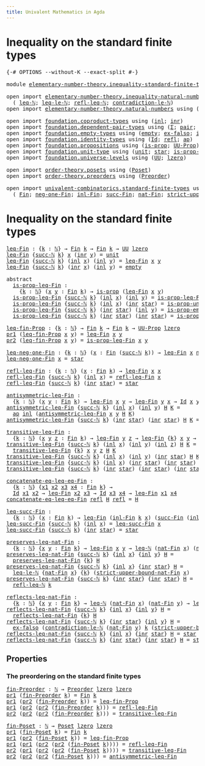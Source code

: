 ```yaml
---
title: Univalent Mathematics in Agda
---
```


# Inequality on the standard finite types

<pre class="Agda"><a id="98" class="Symbol">{-#</a> <a id="102" class="Keyword">OPTIONS</a> <a id="110" class="Pragma">--without-K</a> <a id="122" class="Pragma">--exact-split</a> <a id="136" class="Symbol">#-}</a>

<a id="141" class="Keyword">module</a> <a id="148" href="elementary-number-theory.inequality-standard-finite-types.html" class="Module">elementary-number-theory.inequality-standard-finite-types</a> <a id="206" class="Keyword">where</a>

<a id="213" class="Keyword">open</a> <a id="218" class="Keyword">import</a> <a id="225" href="elementary-number-theory.inequality-natural-numbers.html" class="Module">elementary-number-theory.inequality-natural-numbers</a> <a id="277" class="Keyword">using</a>
  <a id="285" class="Symbol">(</a> <a id="287" href="elementary-number-theory.inequality-natural-numbers.html#1646" class="Function">leq-ℕ</a><a id="292" class="Symbol">;</a> <a id="294" href="elementary-number-theory.inequality-natural-numbers.html#13338" class="Function">leq-le-ℕ</a><a id="302" class="Symbol">;</a> <a id="304" href="elementary-number-theory.inequality-natural-numbers.html#4474" class="Function">refl-leq-ℕ</a><a id="314" class="Symbol">;</a> <a id="316" href="elementary-number-theory.inequality-natural-numbers.html#12451" class="Function">contradiction-le-ℕ</a><a id="334" class="Symbol">)</a>
<a id="336" class="Keyword">open</a> <a id="341" class="Keyword">import</a> <a id="348" href="elementary-number-theory.natural-numbers.html" class="Module">elementary-number-theory.natural-numbers</a> <a id="389" class="Keyword">using</a> <a id="395" class="Symbol">(</a><a id="396" href="elementary-number-theory.natural-numbers.html#1444" class="Datatype">ℕ</a><a id="397" class="Symbol">;</a> <a id="399" href="elementary-number-theory.natural-numbers.html#1465" class="InductiveConstructor">zero-ℕ</a><a id="405" class="Symbol">;</a> <a id="407" href="elementary-number-theory.natural-numbers.html#1478" class="InductiveConstructor">succ-ℕ</a><a id="413" class="Symbol">)</a>

<a id="416" class="Keyword">open</a> <a id="421" class="Keyword">import</a> <a id="428" href="foundation.coproduct-types.html" class="Module">foundation.coproduct-types</a> <a id="455" class="Keyword">using</a> <a id="461" class="Symbol">(</a><a id="462" href="foundation.coproduct-types.html#1239" class="InductiveConstructor">inl</a><a id="465" class="Symbol">;</a> <a id="467" href="foundation.coproduct-types.html#1262" class="InductiveConstructor">inr</a><a id="470" class="Symbol">)</a>
<a id="472" class="Keyword">open</a> <a id="477" class="Keyword">import</a> <a id="484" href="foundation.dependent-pair-types.html" class="Module">foundation.dependent-pair-types</a> <a id="516" class="Keyword">using</a> <a id="522" class="Symbol">(</a><a id="523" href="foundation-core.dependent-pair-types.html#502" class="Record">Σ</a><a id="524" class="Symbol">;</a> <a id="526" href="foundation-core.dependent-pair-types.html#575" class="InductiveConstructor">pair</a><a id="530" class="Symbol">;</a> <a id="532" href="foundation-core.dependent-pair-types.html#592" class="Field">pr1</a><a id="535" class="Symbol">;</a> <a id="537" href="foundation-core.dependent-pair-types.html#604" class="Field">pr2</a><a id="540" class="Symbol">)</a>
<a id="542" class="Keyword">open</a> <a id="547" class="Keyword">import</a> <a id="554" href="foundation.empty-types.html" class="Module">foundation.empty-types</a> <a id="577" class="Keyword">using</a> <a id="583" class="Symbol">(</a><a id="584" href="foundation-core.empty-types.html#1044" class="Datatype">empty</a><a id="589" class="Symbol">;</a> <a id="591" href="foundation-core.empty-types.html#1147" class="Function">ex-falso</a><a id="599" class="Symbol">;</a> <a id="601" href="foundation-core.empty-types.html#2364" class="Function">is-prop-empty</a><a id="614" class="Symbol">)</a>
<a id="616" class="Keyword">open</a> <a id="621" class="Keyword">import</a> <a id="628" href="foundation.identity-types.html" class="Module">foundation.identity-types</a> <a id="654" class="Keyword">using</a> <a id="660" class="Symbol">(</a><a id="661" href="foundation-core.identity-types.html#1754" class="Datatype">Id</a><a id="663" class="Symbol">;</a> <a id="665" href="foundation-core.identity-types.html#1807" class="InductiveConstructor">refl</a><a id="669" class="Symbol">;</a> <a id="671" href="foundation-core.identity-types.html#3990" class="Function">ap</a><a id="673" class="Symbol">)</a>
<a id="675" class="Keyword">open</a> <a id="680" class="Keyword">import</a> <a id="687" href="foundation.propositions.html" class="Module">foundation.propositions</a> <a id="711" class="Keyword">using</a> <a id="717" class="Symbol">(</a><a id="718" href="foundation-core.propositions.html#1296" class="Function">is-prop</a><a id="725" class="Symbol">;</a> <a id="727" href="foundation-core.propositions.html#1380" class="Function">UU-Prop</a><a id="734" class="Symbol">)</a>
<a id="736" class="Keyword">open</a> <a id="741" class="Keyword">import</a> <a id="748" href="foundation.unit-type.html" class="Module">foundation.unit-type</a> <a id="769" class="Keyword">using</a> <a id="775" class="Symbol">(</a><a id="776" href="foundation.unit-type.html#1075" class="Datatype">unit</a><a id="780" class="Symbol">;</a> <a id="782" href="foundation.unit-type.html#1099" class="InductiveConstructor">star</a><a id="786" class="Symbol">;</a> <a id="788" href="foundation.unit-type.html#2889" class="Function">is-prop-unit</a><a id="800" class="Symbol">)</a>
<a id="802" class="Keyword">open</a> <a id="807" class="Keyword">import</a> <a id="814" href="foundation.universe-levels.html" class="Module">foundation.universe-levels</a> <a id="841" class="Keyword">using</a> <a id="847" class="Symbol">(</a><a id="848" href="foundation-core.universe-levels.html#222" class="Primitive">UU</a><a id="850" class="Symbol">;</a> <a id="852" href="Agda.Primitive.html#764" class="Primitive">lzero</a><a id="857" class="Symbol">)</a>

<a id="860" class="Keyword">open</a> <a id="865" class="Keyword">import</a> <a id="872" href="order-theory.posets.html" class="Module">order-theory.posets</a> <a id="892" class="Keyword">using</a> <a id="898" class="Symbol">(</a><a id="899" href="order-theory.posets.html#731" class="Function">Poset</a><a id="904" class="Symbol">)</a>
<a id="906" class="Keyword">open</a> <a id="911" class="Keyword">import</a> <a id="918" href="order-theory.preorders.html" class="Module">order-theory.preorders</a> <a id="941" class="Keyword">using</a> <a id="947" class="Symbol">(</a><a id="948" href="order-theory.preorders.html#531" class="Function">Preorder</a><a id="956" class="Symbol">)</a>

<a id="959" class="Keyword">open</a> <a id="964" class="Keyword">import</a> <a id="971" href="univalent-combinatorics.standard-finite-types.html" class="Module">univalent-combinatorics.standard-finite-types</a> <a id="1017" class="Keyword">using</a>
  <a id="1025" class="Symbol">(</a> <a id="1027" href="univalent-combinatorics.standard-finite-types.html#2149" class="Function">Fin</a><a id="1030" class="Symbol">;</a> <a id="1032" href="univalent-combinatorics.standard-finite-types.html#2413" class="Function">neg-one-Fin</a><a id="1043" class="Symbol">;</a> <a id="1045" href="univalent-combinatorics.standard-finite-types.html#2225" class="Function">inl-Fin</a><a id="1052" class="Symbol">;</a> <a id="1054" href="univalent-combinatorics.standard-finite-types.html#7668" class="Function">succ-Fin</a><a id="1062" class="Symbol">;</a> <a id="1064" href="univalent-combinatorics.standard-finite-types.html#5670" class="Function">nat-Fin</a><a id="1071" class="Symbol">;</a> <a id="1073" href="univalent-combinatorics.standard-finite-types.html#5771" class="Function">strict-upper-bound-nat-Fin</a><a id="1099" class="Symbol">)</a>
</pre>
# Inequality on the standard finite types

<pre class="Agda"><a id="leq-Fin"></a><a id="1157" href="elementary-number-theory.inequality-standard-finite-types.html#1157" class="Function">leq-Fin</a> <a id="1165" class="Symbol">:</a> <a id="1167" class="Symbol">{</a><a id="1168" href="elementary-number-theory.inequality-standard-finite-types.html#1168" class="Bound">k</a> <a id="1170" class="Symbol">:</a> <a id="1172" href="elementary-number-theory.natural-numbers.html#1444" class="Datatype">ℕ</a><a id="1173" class="Symbol">}</a> <a id="1175" class="Symbol">→</a> <a id="1177" href="univalent-combinatorics.standard-finite-types.html#2149" class="Function">Fin</a> <a id="1181" href="elementary-number-theory.inequality-standard-finite-types.html#1168" class="Bound">k</a> <a id="1183" class="Symbol">→</a> <a id="1185" href="univalent-combinatorics.standard-finite-types.html#2149" class="Function">Fin</a> <a id="1189" href="elementary-number-theory.inequality-standard-finite-types.html#1168" class="Bound">k</a> <a id="1191" class="Symbol">→</a> <a id="1193" href="foundation-core.universe-levels.html#222" class="Primitive">UU</a> <a id="1196" href="Agda.Primitive.html#764" class="Primitive">lzero</a>
<a id="1202" href="elementary-number-theory.inequality-standard-finite-types.html#1157" class="Function">leq-Fin</a> <a id="1210" class="Symbol">{</a><a id="1211" href="elementary-number-theory.natural-numbers.html#1478" class="InductiveConstructor">succ-ℕ</a> <a id="1218" href="elementary-number-theory.inequality-standard-finite-types.html#1218" class="Bound">k</a><a id="1219" class="Symbol">}</a> <a id="1221" href="elementary-number-theory.inequality-standard-finite-types.html#1221" class="Bound">x</a> <a id="1223" class="Symbol">(</a><a id="1224" href="foundation.coproduct-types.html#1262" class="InductiveConstructor">inr</a> <a id="1228" href="elementary-number-theory.inequality-standard-finite-types.html#1228" class="Bound">y</a><a id="1229" class="Symbol">)</a> <a id="1231" class="Symbol">=</a> <a id="1233" href="foundation.unit-type.html#1075" class="Datatype">unit</a>
<a id="1238" href="elementary-number-theory.inequality-standard-finite-types.html#1157" class="Function">leq-Fin</a> <a id="1246" class="Symbol">{</a><a id="1247" href="elementary-number-theory.natural-numbers.html#1478" class="InductiveConstructor">succ-ℕ</a> <a id="1254" href="elementary-number-theory.inequality-standard-finite-types.html#1254" class="Bound">k</a><a id="1255" class="Symbol">}</a> <a id="1257" class="Symbol">(</a><a id="1258" href="foundation.coproduct-types.html#1239" class="InductiveConstructor">inl</a> <a id="1262" href="elementary-number-theory.inequality-standard-finite-types.html#1262" class="Bound">x</a><a id="1263" class="Symbol">)</a> <a id="1265" class="Symbol">(</a><a id="1266" href="foundation.coproduct-types.html#1239" class="InductiveConstructor">inl</a> <a id="1270" href="elementary-number-theory.inequality-standard-finite-types.html#1270" class="Bound">y</a><a id="1271" class="Symbol">)</a> <a id="1273" class="Symbol">=</a> <a id="1275" href="elementary-number-theory.inequality-standard-finite-types.html#1157" class="Function">leq-Fin</a> <a id="1283" href="elementary-number-theory.inequality-standard-finite-types.html#1262" class="Bound">x</a> <a id="1285" href="elementary-number-theory.inequality-standard-finite-types.html#1270" class="Bound">y</a>
<a id="1287" href="elementary-number-theory.inequality-standard-finite-types.html#1157" class="Function">leq-Fin</a> <a id="1295" class="Symbol">{</a><a id="1296" href="elementary-number-theory.natural-numbers.html#1478" class="InductiveConstructor">succ-ℕ</a> <a id="1303" href="elementary-number-theory.inequality-standard-finite-types.html#1303" class="Bound">k</a><a id="1304" class="Symbol">}</a> <a id="1306" class="Symbol">(</a><a id="1307" href="foundation.coproduct-types.html#1262" class="InductiveConstructor">inr</a> <a id="1311" href="elementary-number-theory.inequality-standard-finite-types.html#1311" class="Bound">x</a><a id="1312" class="Symbol">)</a> <a id="1314" class="Symbol">(</a><a id="1315" href="foundation.coproduct-types.html#1239" class="InductiveConstructor">inl</a> <a id="1319" href="elementary-number-theory.inequality-standard-finite-types.html#1319" class="Bound">y</a><a id="1320" class="Symbol">)</a> <a id="1322" class="Symbol">=</a> <a id="1324" href="foundation-core.empty-types.html#1044" class="Datatype">empty</a>

<a id="1331" class="Keyword">abstract</a>
  <a id="is-prop-leq-Fin"></a><a id="1342" href="elementary-number-theory.inequality-standard-finite-types.html#1342" class="Function">is-prop-leq-Fin</a> <a id="1358" class="Symbol">:</a>
    <a id="1364" class="Symbol">{</a><a id="1365" href="elementary-number-theory.inequality-standard-finite-types.html#1365" class="Bound">k</a> <a id="1367" class="Symbol">:</a> <a id="1369" href="elementary-number-theory.natural-numbers.html#1444" class="Datatype">ℕ</a><a id="1370" class="Symbol">}</a> <a id="1372" class="Symbol">(</a><a id="1373" href="elementary-number-theory.inequality-standard-finite-types.html#1373" class="Bound">x</a> <a id="1375" href="elementary-number-theory.inequality-standard-finite-types.html#1375" class="Bound">y</a> <a id="1377" class="Symbol">:</a> <a id="1379" href="univalent-combinatorics.standard-finite-types.html#2149" class="Function">Fin</a> <a id="1383" href="elementary-number-theory.inequality-standard-finite-types.html#1365" class="Bound">k</a><a id="1384" class="Symbol">)</a> <a id="1386" class="Symbol">→</a> <a id="1388" href="foundation-core.propositions.html#1296" class="Function">is-prop</a> <a id="1396" class="Symbol">(</a><a id="1397" href="elementary-number-theory.inequality-standard-finite-types.html#1157" class="Function">leq-Fin</a> <a id="1405" href="elementary-number-theory.inequality-standard-finite-types.html#1373" class="Bound">x</a> <a id="1407" href="elementary-number-theory.inequality-standard-finite-types.html#1375" class="Bound">y</a><a id="1408" class="Symbol">)</a>
  <a id="1412" href="elementary-number-theory.inequality-standard-finite-types.html#1342" class="Function">is-prop-leq-Fin</a> <a id="1428" class="Symbol">{</a><a id="1429" href="elementary-number-theory.natural-numbers.html#1478" class="InductiveConstructor">succ-ℕ</a> <a id="1436" href="elementary-number-theory.inequality-standard-finite-types.html#1436" class="Bound">k</a><a id="1437" class="Symbol">}</a> <a id="1439" class="Symbol">(</a><a id="1440" href="foundation.coproduct-types.html#1239" class="InductiveConstructor">inl</a> <a id="1444" href="elementary-number-theory.inequality-standard-finite-types.html#1444" class="Bound">x</a><a id="1445" class="Symbol">)</a> <a id="1447" class="Symbol">(</a><a id="1448" href="foundation.coproduct-types.html#1239" class="InductiveConstructor">inl</a> <a id="1452" href="elementary-number-theory.inequality-standard-finite-types.html#1452" class="Bound">y</a><a id="1453" class="Symbol">)</a> <a id="1455" class="Symbol">=</a> <a id="1457" href="elementary-number-theory.inequality-standard-finite-types.html#1342" class="Function">is-prop-leq-Fin</a> <a id="1473" href="elementary-number-theory.inequality-standard-finite-types.html#1444" class="Bound">x</a> <a id="1475" href="elementary-number-theory.inequality-standard-finite-types.html#1452" class="Bound">y</a>
  <a id="1479" href="elementary-number-theory.inequality-standard-finite-types.html#1342" class="Function">is-prop-leq-Fin</a> <a id="1495" class="Symbol">{</a><a id="1496" href="elementary-number-theory.natural-numbers.html#1478" class="InductiveConstructor">succ-ℕ</a> <a id="1503" href="elementary-number-theory.inequality-standard-finite-types.html#1503" class="Bound">k</a><a id="1504" class="Symbol">}</a> <a id="1506" class="Symbol">(</a><a id="1507" href="foundation.coproduct-types.html#1239" class="InductiveConstructor">inl</a> <a id="1511" href="elementary-number-theory.inequality-standard-finite-types.html#1511" class="Bound">x</a><a id="1512" class="Symbol">)</a> <a id="1514" class="Symbol">(</a><a id="1515" href="foundation.coproduct-types.html#1262" class="InductiveConstructor">inr</a> <a id="1519" href="foundation.unit-type.html#1099" class="InductiveConstructor">star</a><a id="1523" class="Symbol">)</a> <a id="1525" class="Symbol">=</a> <a id="1527" href="foundation.unit-type.html#2889" class="Function">is-prop-unit</a>
  <a id="1542" href="elementary-number-theory.inequality-standard-finite-types.html#1342" class="Function">is-prop-leq-Fin</a> <a id="1558" class="Symbol">{</a><a id="1559" href="elementary-number-theory.natural-numbers.html#1478" class="InductiveConstructor">succ-ℕ</a> <a id="1566" href="elementary-number-theory.inequality-standard-finite-types.html#1566" class="Bound">k</a><a id="1567" class="Symbol">}</a> <a id="1569" class="Symbol">(</a><a id="1570" href="foundation.coproduct-types.html#1262" class="InductiveConstructor">inr</a> <a id="1574" href="foundation.unit-type.html#1099" class="InductiveConstructor">star</a><a id="1578" class="Symbol">)</a> <a id="1580" class="Symbol">(</a><a id="1581" href="foundation.coproduct-types.html#1239" class="InductiveConstructor">inl</a> <a id="1585" href="elementary-number-theory.inequality-standard-finite-types.html#1585" class="Bound">y</a><a id="1586" class="Symbol">)</a> <a id="1588" class="Symbol">=</a> <a id="1590" href="foundation-core.empty-types.html#2364" class="Function">is-prop-empty</a>
  <a id="1606" href="elementary-number-theory.inequality-standard-finite-types.html#1342" class="Function">is-prop-leq-Fin</a> <a id="1622" class="Symbol">{</a><a id="1623" href="elementary-number-theory.natural-numbers.html#1478" class="InductiveConstructor">succ-ℕ</a> <a id="1630" href="elementary-number-theory.inequality-standard-finite-types.html#1630" class="Bound">k</a><a id="1631" class="Symbol">}</a> <a id="1633" class="Symbol">(</a><a id="1634" href="foundation.coproduct-types.html#1262" class="InductiveConstructor">inr</a> <a id="1638" href="foundation.unit-type.html#1099" class="InductiveConstructor">star</a><a id="1642" class="Symbol">)</a> <a id="1644" class="Symbol">(</a><a id="1645" href="foundation.coproduct-types.html#1262" class="InductiveConstructor">inr</a> <a id="1649" href="foundation.unit-type.html#1099" class="InductiveConstructor">star</a><a id="1653" class="Symbol">)</a> <a id="1655" class="Symbol">=</a> <a id="1657" href="foundation.unit-type.html#2889" class="Function">is-prop-unit</a>

<a id="leq-fin-Prop"></a><a id="1671" href="elementary-number-theory.inequality-standard-finite-types.html#1671" class="Function">leq-fin-Prop</a> <a id="1684" class="Symbol">:</a> <a id="1686" class="Symbol">{</a><a id="1687" href="elementary-number-theory.inequality-standard-finite-types.html#1687" class="Bound">k</a> <a id="1689" class="Symbol">:</a> <a id="1691" href="elementary-number-theory.natural-numbers.html#1444" class="Datatype">ℕ</a><a id="1692" class="Symbol">}</a> <a id="1694" class="Symbol">→</a> <a id="1696" href="univalent-combinatorics.standard-finite-types.html#2149" class="Function">Fin</a> <a id="1700" href="elementary-number-theory.inequality-standard-finite-types.html#1687" class="Bound">k</a> <a id="1702" class="Symbol">→</a> <a id="1704" href="univalent-combinatorics.standard-finite-types.html#2149" class="Function">Fin</a> <a id="1708" href="elementary-number-theory.inequality-standard-finite-types.html#1687" class="Bound">k</a> <a id="1710" class="Symbol">→</a> <a id="1712" href="foundation-core.propositions.html#1380" class="Function">UU-Prop</a> <a id="1720" href="Agda.Primitive.html#764" class="Primitive">lzero</a>
<a id="1726" href="foundation-core.dependent-pair-types.html#592" class="Field">pr1</a> <a id="1730" class="Symbol">(</a><a id="1731" href="elementary-number-theory.inequality-standard-finite-types.html#1671" class="Function">leq-fin-Prop</a> <a id="1744" href="elementary-number-theory.inequality-standard-finite-types.html#1744" class="Bound">x</a> <a id="1746" href="elementary-number-theory.inequality-standard-finite-types.html#1746" class="Bound">y</a><a id="1747" class="Symbol">)</a> <a id="1749" class="Symbol">=</a> <a id="1751" href="elementary-number-theory.inequality-standard-finite-types.html#1157" class="Function">leq-Fin</a> <a id="1759" href="elementary-number-theory.inequality-standard-finite-types.html#1744" class="Bound">x</a> <a id="1761" href="elementary-number-theory.inequality-standard-finite-types.html#1746" class="Bound">y</a>
<a id="1763" href="foundation-core.dependent-pair-types.html#604" class="Field">pr2</a> <a id="1767" class="Symbol">(</a><a id="1768" href="elementary-number-theory.inequality-standard-finite-types.html#1671" class="Function">leq-fin-Prop</a> <a id="1781" href="elementary-number-theory.inequality-standard-finite-types.html#1781" class="Bound">x</a> <a id="1783" href="elementary-number-theory.inequality-standard-finite-types.html#1783" class="Bound">y</a><a id="1784" class="Symbol">)</a> <a id="1786" class="Symbol">=</a> <a id="1788" href="elementary-number-theory.inequality-standard-finite-types.html#1342" class="Function">is-prop-leq-Fin</a> <a id="1804" href="elementary-number-theory.inequality-standard-finite-types.html#1781" class="Bound">x</a> <a id="1806" href="elementary-number-theory.inequality-standard-finite-types.html#1783" class="Bound">y</a>

<a id="leq-neg-one-Fin"></a><a id="1809" href="elementary-number-theory.inequality-standard-finite-types.html#1809" class="Function">leq-neg-one-Fin</a> <a id="1825" class="Symbol">:</a> <a id="1827" class="Symbol">{</a><a id="1828" href="elementary-number-theory.inequality-standard-finite-types.html#1828" class="Bound">k</a> <a id="1830" class="Symbol">:</a> <a id="1832" href="elementary-number-theory.natural-numbers.html#1444" class="Datatype">ℕ</a><a id="1833" class="Symbol">}</a> <a id="1835" class="Symbol">(</a><a id="1836" href="elementary-number-theory.inequality-standard-finite-types.html#1836" class="Bound">x</a> <a id="1838" class="Symbol">:</a> <a id="1840" href="univalent-combinatorics.standard-finite-types.html#2149" class="Function">Fin</a> <a id="1844" class="Symbol">(</a><a id="1845" href="elementary-number-theory.natural-numbers.html#1478" class="InductiveConstructor">succ-ℕ</a> <a id="1852" href="elementary-number-theory.inequality-standard-finite-types.html#1828" class="Bound">k</a><a id="1853" class="Symbol">))</a> <a id="1856" class="Symbol">→</a> <a id="1858" href="elementary-number-theory.inequality-standard-finite-types.html#1157" class="Function">leq-Fin</a> <a id="1866" href="elementary-number-theory.inequality-standard-finite-types.html#1836" class="Bound">x</a> <a id="1868" href="univalent-combinatorics.standard-finite-types.html#2413" class="Function">neg-one-Fin</a>
<a id="1880" href="elementary-number-theory.inequality-standard-finite-types.html#1809" class="Function">leq-neg-one-Fin</a> <a id="1896" href="elementary-number-theory.inequality-standard-finite-types.html#1896" class="Bound">x</a> <a id="1898" class="Symbol">=</a> <a id="1900" href="foundation.unit-type.html#1099" class="InductiveConstructor">star</a>

<a id="refl-leq-Fin"></a><a id="1906" href="elementary-number-theory.inequality-standard-finite-types.html#1906" class="Function">refl-leq-Fin</a> <a id="1919" class="Symbol">:</a> <a id="1921" class="Symbol">{</a><a id="1922" href="elementary-number-theory.inequality-standard-finite-types.html#1922" class="Bound">k</a> <a id="1924" class="Symbol">:</a> <a id="1926" href="elementary-number-theory.natural-numbers.html#1444" class="Datatype">ℕ</a><a id="1927" class="Symbol">}</a> <a id="1929" class="Symbol">(</a><a id="1930" href="elementary-number-theory.inequality-standard-finite-types.html#1930" class="Bound">x</a> <a id="1932" class="Symbol">:</a> <a id="1934" href="univalent-combinatorics.standard-finite-types.html#2149" class="Function">Fin</a> <a id="1938" href="elementary-number-theory.inequality-standard-finite-types.html#1922" class="Bound">k</a><a id="1939" class="Symbol">)</a> <a id="1941" class="Symbol">→</a> <a id="1943" href="elementary-number-theory.inequality-standard-finite-types.html#1157" class="Function">leq-Fin</a> <a id="1951" href="elementary-number-theory.inequality-standard-finite-types.html#1930" class="Bound">x</a> <a id="1953" href="elementary-number-theory.inequality-standard-finite-types.html#1930" class="Bound">x</a>
<a id="1955" href="elementary-number-theory.inequality-standard-finite-types.html#1906" class="Function">refl-leq-Fin</a> <a id="1968" class="Symbol">{</a><a id="1969" href="elementary-number-theory.natural-numbers.html#1478" class="InductiveConstructor">succ-ℕ</a> <a id="1976" href="elementary-number-theory.inequality-standard-finite-types.html#1976" class="Bound">k</a><a id="1977" class="Symbol">}</a> <a id="1979" class="Symbol">(</a><a id="1980" href="foundation.coproduct-types.html#1239" class="InductiveConstructor">inl</a> <a id="1984" href="elementary-number-theory.inequality-standard-finite-types.html#1984" class="Bound">x</a><a id="1985" class="Symbol">)</a> <a id="1987" class="Symbol">=</a> <a id="1989" href="elementary-number-theory.inequality-standard-finite-types.html#1906" class="Function">refl-leq-Fin</a> <a id="2002" href="elementary-number-theory.inequality-standard-finite-types.html#1984" class="Bound">x</a>
<a id="2004" href="elementary-number-theory.inequality-standard-finite-types.html#1906" class="Function">refl-leq-Fin</a> <a id="2017" class="Symbol">{</a><a id="2018" href="elementary-number-theory.natural-numbers.html#1478" class="InductiveConstructor">succ-ℕ</a> <a id="2025" href="elementary-number-theory.inequality-standard-finite-types.html#2025" class="Bound">k</a><a id="2026" class="Symbol">}</a> <a id="2028" class="Symbol">(</a><a id="2029" href="foundation.coproduct-types.html#1262" class="InductiveConstructor">inr</a> <a id="2033" href="foundation.unit-type.html#1099" class="InductiveConstructor">star</a><a id="2037" class="Symbol">)</a> <a id="2039" class="Symbol">=</a> <a id="2041" href="foundation.unit-type.html#1099" class="InductiveConstructor">star</a>

<a id="antisymmetric-leq-Fin"></a><a id="2047" href="elementary-number-theory.inequality-standard-finite-types.html#2047" class="Function">antisymmetric-leq-Fin</a> <a id="2069" class="Symbol">:</a>
  <a id="2073" class="Symbol">{</a><a id="2074" href="elementary-number-theory.inequality-standard-finite-types.html#2074" class="Bound">k</a> <a id="2076" class="Symbol">:</a> <a id="2078" href="elementary-number-theory.natural-numbers.html#1444" class="Datatype">ℕ</a><a id="2079" class="Symbol">}</a> <a id="2081" class="Symbol">(</a><a id="2082" href="elementary-number-theory.inequality-standard-finite-types.html#2082" class="Bound">x</a> <a id="2084" href="elementary-number-theory.inequality-standard-finite-types.html#2084" class="Bound">y</a> <a id="2086" class="Symbol">:</a> <a id="2088" href="univalent-combinatorics.standard-finite-types.html#2149" class="Function">Fin</a> <a id="2092" href="elementary-number-theory.inequality-standard-finite-types.html#2074" class="Bound">k</a><a id="2093" class="Symbol">)</a> <a id="2095" class="Symbol">→</a> <a id="2097" href="elementary-number-theory.inequality-standard-finite-types.html#1157" class="Function">leq-Fin</a> <a id="2105" href="elementary-number-theory.inequality-standard-finite-types.html#2082" class="Bound">x</a> <a id="2107" href="elementary-number-theory.inequality-standard-finite-types.html#2084" class="Bound">y</a> <a id="2109" class="Symbol">→</a> <a id="2111" href="elementary-number-theory.inequality-standard-finite-types.html#1157" class="Function">leq-Fin</a> <a id="2119" href="elementary-number-theory.inequality-standard-finite-types.html#2084" class="Bound">y</a> <a id="2121" href="elementary-number-theory.inequality-standard-finite-types.html#2082" class="Bound">x</a> <a id="2123" class="Symbol">→</a> <a id="2125" href="foundation-core.identity-types.html#1754" class="Datatype">Id</a> <a id="2128" href="elementary-number-theory.inequality-standard-finite-types.html#2082" class="Bound">x</a> <a id="2130" href="elementary-number-theory.inequality-standard-finite-types.html#2084" class="Bound">y</a>
<a id="2132" href="elementary-number-theory.inequality-standard-finite-types.html#2047" class="Function">antisymmetric-leq-Fin</a> <a id="2154" class="Symbol">{</a><a id="2155" href="elementary-number-theory.natural-numbers.html#1478" class="InductiveConstructor">succ-ℕ</a> <a id="2162" href="elementary-number-theory.inequality-standard-finite-types.html#2162" class="Bound">k</a><a id="2163" class="Symbol">}</a> <a id="2165" class="Symbol">(</a><a id="2166" href="foundation.coproduct-types.html#1239" class="InductiveConstructor">inl</a> <a id="2170" href="elementary-number-theory.inequality-standard-finite-types.html#2170" class="Bound">x</a><a id="2171" class="Symbol">)</a> <a id="2173" class="Symbol">(</a><a id="2174" href="foundation.coproduct-types.html#1239" class="InductiveConstructor">inl</a> <a id="2178" href="elementary-number-theory.inequality-standard-finite-types.html#2178" class="Bound">y</a><a id="2179" class="Symbol">)</a> <a id="2181" href="elementary-number-theory.inequality-standard-finite-types.html#2181" class="Bound">H</a> <a id="2183" href="elementary-number-theory.inequality-standard-finite-types.html#2183" class="Bound">K</a> <a id="2185" class="Symbol">=</a>
  <a id="2189" href="foundation-core.identity-types.html#3990" class="Function">ap</a> <a id="2192" href="foundation.coproduct-types.html#1239" class="InductiveConstructor">inl</a> <a id="2196" class="Symbol">(</a><a id="2197" href="elementary-number-theory.inequality-standard-finite-types.html#2047" class="Function">antisymmetric-leq-Fin</a> <a id="2219" href="elementary-number-theory.inequality-standard-finite-types.html#2170" class="Bound">x</a> <a id="2221" href="elementary-number-theory.inequality-standard-finite-types.html#2178" class="Bound">y</a> <a id="2223" href="elementary-number-theory.inequality-standard-finite-types.html#2181" class="Bound">H</a> <a id="2225" href="elementary-number-theory.inequality-standard-finite-types.html#2183" class="Bound">K</a><a id="2226" class="Symbol">)</a>
<a id="2228" href="elementary-number-theory.inequality-standard-finite-types.html#2047" class="Function">antisymmetric-leq-Fin</a> <a id="2250" class="Symbol">{</a><a id="2251" href="elementary-number-theory.natural-numbers.html#1478" class="InductiveConstructor">succ-ℕ</a> <a id="2258" href="elementary-number-theory.inequality-standard-finite-types.html#2258" class="Bound">k</a><a id="2259" class="Symbol">}</a> <a id="2261" class="Symbol">(</a><a id="2262" href="foundation.coproduct-types.html#1262" class="InductiveConstructor">inr</a> <a id="2266" href="foundation.unit-type.html#1099" class="InductiveConstructor">star</a><a id="2270" class="Symbol">)</a> <a id="2272" class="Symbol">(</a><a id="2273" href="foundation.coproduct-types.html#1262" class="InductiveConstructor">inr</a> <a id="2277" href="foundation.unit-type.html#1099" class="InductiveConstructor">star</a><a id="2281" class="Symbol">)</a> <a id="2283" href="elementary-number-theory.inequality-standard-finite-types.html#2283" class="Bound">H</a> <a id="2285" href="elementary-number-theory.inequality-standard-finite-types.html#2285" class="Bound">K</a> <a id="2287" class="Symbol">=</a> <a id="2289" href="foundation-core.identity-types.html#1807" class="InductiveConstructor">refl</a>

<a id="transitive-leq-Fin"></a><a id="2295" href="elementary-number-theory.inequality-standard-finite-types.html#2295" class="Function">transitive-leq-Fin</a> <a id="2314" class="Symbol">:</a>
  <a id="2318" class="Symbol">{</a><a id="2319" href="elementary-number-theory.inequality-standard-finite-types.html#2319" class="Bound">k</a> <a id="2321" class="Symbol">:</a> <a id="2323" href="elementary-number-theory.natural-numbers.html#1444" class="Datatype">ℕ</a><a id="2324" class="Symbol">}</a> <a id="2326" class="Symbol">(</a><a id="2327" href="elementary-number-theory.inequality-standard-finite-types.html#2327" class="Bound">x</a> <a id="2329" href="elementary-number-theory.inequality-standard-finite-types.html#2329" class="Bound">y</a> <a id="2331" href="elementary-number-theory.inequality-standard-finite-types.html#2331" class="Bound">z</a> <a id="2333" class="Symbol">:</a> <a id="2335" href="univalent-combinatorics.standard-finite-types.html#2149" class="Function">Fin</a> <a id="2339" href="elementary-number-theory.inequality-standard-finite-types.html#2319" class="Bound">k</a><a id="2340" class="Symbol">)</a> <a id="2342" class="Symbol">→</a> <a id="2344" href="elementary-number-theory.inequality-standard-finite-types.html#1157" class="Function">leq-Fin</a> <a id="2352" href="elementary-number-theory.inequality-standard-finite-types.html#2329" class="Bound">y</a> <a id="2354" href="elementary-number-theory.inequality-standard-finite-types.html#2331" class="Bound">z</a> <a id="2356" class="Symbol">→</a> <a id="2358" href="elementary-number-theory.inequality-standard-finite-types.html#1157" class="Function">leq-Fin</a> <a id="2366" class="Symbol">{</a><a id="2367" href="elementary-number-theory.inequality-standard-finite-types.html#2319" class="Bound">k</a><a id="2368" class="Symbol">}</a> <a id="2370" href="elementary-number-theory.inequality-standard-finite-types.html#2327" class="Bound">x</a> <a id="2372" href="elementary-number-theory.inequality-standard-finite-types.html#2329" class="Bound">y</a> <a id="2374" class="Symbol">→</a> <a id="2376" href="elementary-number-theory.inequality-standard-finite-types.html#1157" class="Function">leq-Fin</a> <a id="2384" class="Symbol">{</a><a id="2385" href="elementary-number-theory.inequality-standard-finite-types.html#2319" class="Bound">k</a><a id="2386" class="Symbol">}</a> <a id="2388" href="elementary-number-theory.inequality-standard-finite-types.html#2327" class="Bound">x</a> <a id="2390" href="elementary-number-theory.inequality-standard-finite-types.html#2331" class="Bound">z</a>
<a id="2392" href="elementary-number-theory.inequality-standard-finite-types.html#2295" class="Function">transitive-leq-Fin</a> <a id="2411" class="Symbol">{</a><a id="2412" href="elementary-number-theory.natural-numbers.html#1478" class="InductiveConstructor">succ-ℕ</a> <a id="2419" href="elementary-number-theory.inequality-standard-finite-types.html#2419" class="Bound">k</a><a id="2420" class="Symbol">}</a> <a id="2422" class="Symbol">(</a><a id="2423" href="foundation.coproduct-types.html#1239" class="InductiveConstructor">inl</a> <a id="2427" href="elementary-number-theory.inequality-standard-finite-types.html#2427" class="Bound">x</a><a id="2428" class="Symbol">)</a> <a id="2430" class="Symbol">(</a><a id="2431" href="foundation.coproduct-types.html#1239" class="InductiveConstructor">inl</a> <a id="2435" href="elementary-number-theory.inequality-standard-finite-types.html#2435" class="Bound">y</a><a id="2436" class="Symbol">)</a> <a id="2438" class="Symbol">(</a><a id="2439" href="foundation.coproduct-types.html#1239" class="InductiveConstructor">inl</a> <a id="2443" href="elementary-number-theory.inequality-standard-finite-types.html#2443" class="Bound">z</a><a id="2444" class="Symbol">)</a> <a id="2446" href="elementary-number-theory.inequality-standard-finite-types.html#2446" class="Bound">H</a> <a id="2448" href="elementary-number-theory.inequality-standard-finite-types.html#2448" class="Bound">K</a> <a id="2450" class="Symbol">=</a>
  <a id="2454" href="elementary-number-theory.inequality-standard-finite-types.html#2295" class="Function">transitive-leq-Fin</a> <a id="2473" class="Symbol">{</a><a id="2474" href="elementary-number-theory.inequality-standard-finite-types.html#2419" class="Bound">k</a><a id="2475" class="Symbol">}</a> <a id="2477" href="elementary-number-theory.inequality-standard-finite-types.html#2427" class="Bound">x</a> <a id="2479" href="elementary-number-theory.inequality-standard-finite-types.html#2435" class="Bound">y</a> <a id="2481" href="elementary-number-theory.inequality-standard-finite-types.html#2443" class="Bound">z</a> <a id="2483" href="elementary-number-theory.inequality-standard-finite-types.html#2446" class="Bound">H</a> <a id="2485" href="elementary-number-theory.inequality-standard-finite-types.html#2448" class="Bound">K</a>
<a id="2487" href="elementary-number-theory.inequality-standard-finite-types.html#2295" class="Function">transitive-leq-Fin</a> <a id="2506" class="Symbol">{</a><a id="2507" href="elementary-number-theory.natural-numbers.html#1478" class="InductiveConstructor">succ-ℕ</a> <a id="2514" href="elementary-number-theory.inequality-standard-finite-types.html#2514" class="Bound">k</a><a id="2515" class="Symbol">}</a> <a id="2517" class="Symbol">(</a><a id="2518" href="foundation.coproduct-types.html#1239" class="InductiveConstructor">inl</a> <a id="2522" href="elementary-number-theory.inequality-standard-finite-types.html#2522" class="Bound">x</a><a id="2523" class="Symbol">)</a> <a id="2525" class="Symbol">(</a><a id="2526" href="foundation.coproduct-types.html#1239" class="InductiveConstructor">inl</a> <a id="2530" href="elementary-number-theory.inequality-standard-finite-types.html#2530" class="Bound">y</a><a id="2531" class="Symbol">)</a> <a id="2533" class="Symbol">(</a><a id="2534" href="foundation.coproduct-types.html#1262" class="InductiveConstructor">inr</a> <a id="2538" href="foundation.unit-type.html#1099" class="InductiveConstructor">star</a><a id="2542" class="Symbol">)</a> <a id="2544" href="elementary-number-theory.inequality-standard-finite-types.html#2544" class="Bound">H</a> <a id="2546" href="elementary-number-theory.inequality-standard-finite-types.html#2546" class="Bound">K</a> <a id="2548" class="Symbol">=</a> <a id="2550" href="foundation.unit-type.html#1099" class="InductiveConstructor">star</a>
<a id="2555" href="elementary-number-theory.inequality-standard-finite-types.html#2295" class="Function">transitive-leq-Fin</a> <a id="2574" class="Symbol">{</a><a id="2575" href="elementary-number-theory.natural-numbers.html#1478" class="InductiveConstructor">succ-ℕ</a> <a id="2582" href="elementary-number-theory.inequality-standard-finite-types.html#2582" class="Bound">k</a><a id="2583" class="Symbol">}</a> <a id="2585" class="Symbol">(</a><a id="2586" href="foundation.coproduct-types.html#1239" class="InductiveConstructor">inl</a> <a id="2590" href="elementary-number-theory.inequality-standard-finite-types.html#2590" class="Bound">x</a><a id="2591" class="Symbol">)</a> <a id="2593" class="Symbol">(</a><a id="2594" href="foundation.coproduct-types.html#1262" class="InductiveConstructor">inr</a> <a id="2598" href="foundation.unit-type.html#1099" class="InductiveConstructor">star</a><a id="2602" class="Symbol">)</a> <a id="2604" class="Symbol">(</a><a id="2605" href="foundation.coproduct-types.html#1262" class="InductiveConstructor">inr</a> <a id="2609" href="foundation.unit-type.html#1099" class="InductiveConstructor">star</a><a id="2613" class="Symbol">)</a> <a id="2615" href="elementary-number-theory.inequality-standard-finite-types.html#2615" class="Bound">H</a> <a id="2617" href="elementary-number-theory.inequality-standard-finite-types.html#2617" class="Bound">K</a> <a id="2619" class="Symbol">=</a> <a id="2621" href="foundation.unit-type.html#1099" class="InductiveConstructor">star</a>
<a id="2626" href="elementary-number-theory.inequality-standard-finite-types.html#2295" class="Function">transitive-leq-Fin</a> <a id="2645" class="Symbol">{</a><a id="2646" href="elementary-number-theory.natural-numbers.html#1478" class="InductiveConstructor">succ-ℕ</a> <a id="2653" href="elementary-number-theory.inequality-standard-finite-types.html#2653" class="Bound">k</a><a id="2654" class="Symbol">}</a> <a id="2656" class="Symbol">(</a><a id="2657" href="foundation.coproduct-types.html#1262" class="InductiveConstructor">inr</a> <a id="2661" href="foundation.unit-type.html#1099" class="InductiveConstructor">star</a><a id="2665" class="Symbol">)</a> <a id="2667" class="Symbol">(</a><a id="2668" href="foundation.coproduct-types.html#1262" class="InductiveConstructor">inr</a> <a id="2672" href="foundation.unit-type.html#1099" class="InductiveConstructor">star</a><a id="2676" class="Symbol">)</a> <a id="2678" class="Symbol">(</a><a id="2679" href="foundation.coproduct-types.html#1262" class="InductiveConstructor">inr</a> <a id="2683" href="foundation.unit-type.html#1099" class="InductiveConstructor">star</a><a id="2687" class="Symbol">)</a> <a id="2689" href="elementary-number-theory.inequality-standard-finite-types.html#2689" class="Bound">H</a> <a id="2691" href="elementary-number-theory.inequality-standard-finite-types.html#2691" class="Bound">K</a> <a id="2693" class="Symbol">=</a> <a id="2695" href="foundation.unit-type.html#1099" class="InductiveConstructor">star</a>

<a id="concatenate-eq-leq-eq-Fin"></a><a id="2701" href="elementary-number-theory.inequality-standard-finite-types.html#2701" class="Function">concatenate-eq-leq-eq-Fin</a> <a id="2727" class="Symbol">:</a>
  <a id="2731" class="Symbol">{</a><a id="2732" href="elementary-number-theory.inequality-standard-finite-types.html#2732" class="Bound">k</a> <a id="2734" class="Symbol">:</a> <a id="2736" href="elementary-number-theory.natural-numbers.html#1444" class="Datatype">ℕ</a><a id="2737" class="Symbol">}</a> <a id="2739" class="Symbol">{</a><a id="2740" href="elementary-number-theory.inequality-standard-finite-types.html#2740" class="Bound">x1</a> <a id="2743" href="elementary-number-theory.inequality-standard-finite-types.html#2743" class="Bound">x2</a> <a id="2746" href="elementary-number-theory.inequality-standard-finite-types.html#2746" class="Bound">x3</a> <a id="2749" href="elementary-number-theory.inequality-standard-finite-types.html#2749" class="Bound">x4</a> <a id="2752" class="Symbol">:</a> <a id="2754" href="univalent-combinatorics.standard-finite-types.html#2149" class="Function">Fin</a> <a id="2758" href="elementary-number-theory.inequality-standard-finite-types.html#2732" class="Bound">k</a><a id="2759" class="Symbol">}</a> <a id="2761" class="Symbol">→</a>
  <a id="2765" href="foundation-core.identity-types.html#1754" class="Datatype">Id</a> <a id="2768" href="elementary-number-theory.inequality-standard-finite-types.html#2740" class="Bound">x1</a> <a id="2771" href="elementary-number-theory.inequality-standard-finite-types.html#2743" class="Bound">x2</a> <a id="2774" class="Symbol">→</a> <a id="2776" href="elementary-number-theory.inequality-standard-finite-types.html#1157" class="Function">leq-Fin</a> <a id="2784" href="elementary-number-theory.inequality-standard-finite-types.html#2743" class="Bound">x2</a> <a id="2787" href="elementary-number-theory.inequality-standard-finite-types.html#2746" class="Bound">x3</a> <a id="2790" class="Symbol">→</a> <a id="2792" href="foundation-core.identity-types.html#1754" class="Datatype">Id</a> <a id="2795" href="elementary-number-theory.inequality-standard-finite-types.html#2746" class="Bound">x3</a> <a id="2798" href="elementary-number-theory.inequality-standard-finite-types.html#2749" class="Bound">x4</a> <a id="2801" class="Symbol">→</a> <a id="2803" href="elementary-number-theory.inequality-standard-finite-types.html#1157" class="Function">leq-Fin</a> <a id="2811" href="elementary-number-theory.inequality-standard-finite-types.html#2740" class="Bound">x1</a> <a id="2814" href="elementary-number-theory.inequality-standard-finite-types.html#2749" class="Bound">x4</a>
<a id="2817" href="elementary-number-theory.inequality-standard-finite-types.html#2701" class="Function">concatenate-eq-leq-eq-Fin</a> <a id="2843" href="foundation-core.identity-types.html#1807" class="InductiveConstructor">refl</a> <a id="2848" href="elementary-number-theory.inequality-standard-finite-types.html#2848" class="Bound">H</a> <a id="2850" href="foundation-core.identity-types.html#1807" class="InductiveConstructor">refl</a> <a id="2855" class="Symbol">=</a> <a id="2857" href="elementary-number-theory.inequality-standard-finite-types.html#2848" class="Bound">H</a>

<a id="leq-succ-Fin"></a><a id="2860" href="elementary-number-theory.inequality-standard-finite-types.html#2860" class="Function">leq-succ-Fin</a> <a id="2873" class="Symbol">:</a>
  <a id="2877" class="Symbol">{</a><a id="2878" href="elementary-number-theory.inequality-standard-finite-types.html#2878" class="Bound">k</a> <a id="2880" class="Symbol">:</a> <a id="2882" href="elementary-number-theory.natural-numbers.html#1444" class="Datatype">ℕ</a><a id="2883" class="Symbol">}</a> <a id="2885" class="Symbol">(</a><a id="2886" href="elementary-number-theory.inequality-standard-finite-types.html#2886" class="Bound">x</a> <a id="2888" class="Symbol">:</a> <a id="2890" href="univalent-combinatorics.standard-finite-types.html#2149" class="Function">Fin</a> <a id="2894" href="elementary-number-theory.inequality-standard-finite-types.html#2878" class="Bound">k</a><a id="2895" class="Symbol">)</a> <a id="2897" class="Symbol">→</a> <a id="2899" href="elementary-number-theory.inequality-standard-finite-types.html#1157" class="Function">leq-Fin</a> <a id="2907" class="Symbol">(</a><a id="2908" href="univalent-combinatorics.standard-finite-types.html#2225" class="Function">inl-Fin</a> <a id="2916" href="elementary-number-theory.inequality-standard-finite-types.html#2878" class="Bound">k</a> <a id="2918" href="elementary-number-theory.inequality-standard-finite-types.html#2886" class="Bound">x</a><a id="2919" class="Symbol">)</a> <a id="2921" class="Symbol">(</a><a id="2922" href="univalent-combinatorics.standard-finite-types.html#7668" class="Function">succ-Fin</a> <a id="2931" class="Symbol">(</a><a id="2932" href="univalent-combinatorics.standard-finite-types.html#2225" class="Function">inl-Fin</a> <a id="2940" href="elementary-number-theory.inequality-standard-finite-types.html#2878" class="Bound">k</a> <a id="2942" href="elementary-number-theory.inequality-standard-finite-types.html#2886" class="Bound">x</a><a id="2943" class="Symbol">))</a>
<a id="2946" href="elementary-number-theory.inequality-standard-finite-types.html#2860" class="Function">leq-succ-Fin</a> <a id="2959" class="Symbol">{</a><a id="2960" href="elementary-number-theory.natural-numbers.html#1478" class="InductiveConstructor">succ-ℕ</a> <a id="2967" href="elementary-number-theory.inequality-standard-finite-types.html#2967" class="Bound">k</a><a id="2968" class="Symbol">}</a> <a id="2970" class="Symbol">(</a><a id="2971" href="foundation.coproduct-types.html#1239" class="InductiveConstructor">inl</a> <a id="2975" href="elementary-number-theory.inequality-standard-finite-types.html#2975" class="Bound">x</a><a id="2976" class="Symbol">)</a> <a id="2978" class="Symbol">=</a> <a id="2980" href="elementary-number-theory.inequality-standard-finite-types.html#2860" class="Function">leq-succ-Fin</a> <a id="2993" href="elementary-number-theory.inequality-standard-finite-types.html#2975" class="Bound">x</a>
<a id="2995" href="elementary-number-theory.inequality-standard-finite-types.html#2860" class="Function">leq-succ-Fin</a> <a id="3008" class="Symbol">{</a><a id="3009" href="elementary-number-theory.natural-numbers.html#1478" class="InductiveConstructor">succ-ℕ</a> <a id="3016" href="elementary-number-theory.inequality-standard-finite-types.html#3016" class="Bound">k</a><a id="3017" class="Symbol">}</a> <a id="3019" class="Symbol">(</a><a id="3020" href="foundation.coproduct-types.html#1262" class="InductiveConstructor">inr</a> <a id="3024" href="foundation.unit-type.html#1099" class="InductiveConstructor">star</a><a id="3028" class="Symbol">)</a> <a id="3030" class="Symbol">=</a> <a id="3032" href="foundation.unit-type.html#1099" class="InductiveConstructor">star</a>

<a id="preserves-leq-nat-Fin"></a><a id="3038" href="elementary-number-theory.inequality-standard-finite-types.html#3038" class="Function">preserves-leq-nat-Fin</a> <a id="3060" class="Symbol">:</a>
  <a id="3064" class="Symbol">{</a><a id="3065" href="elementary-number-theory.inequality-standard-finite-types.html#3065" class="Bound">k</a> <a id="3067" class="Symbol">:</a> <a id="3069" href="elementary-number-theory.natural-numbers.html#1444" class="Datatype">ℕ</a><a id="3070" class="Symbol">}</a> <a id="3072" class="Symbol">{</a><a id="3073" href="elementary-number-theory.inequality-standard-finite-types.html#3073" class="Bound">x</a> <a id="3075" href="elementary-number-theory.inequality-standard-finite-types.html#3075" class="Bound">y</a> <a id="3077" class="Symbol">:</a> <a id="3079" href="univalent-combinatorics.standard-finite-types.html#2149" class="Function">Fin</a> <a id="3083" href="elementary-number-theory.inequality-standard-finite-types.html#3065" class="Bound">k</a><a id="3084" class="Symbol">}</a> <a id="3086" class="Symbol">→</a> <a id="3088" href="elementary-number-theory.inequality-standard-finite-types.html#1157" class="Function">leq-Fin</a> <a id="3096" href="elementary-number-theory.inequality-standard-finite-types.html#3073" class="Bound">x</a> <a id="3098" href="elementary-number-theory.inequality-standard-finite-types.html#3075" class="Bound">y</a> <a id="3100" class="Symbol">→</a> <a id="3102" href="elementary-number-theory.inequality-natural-numbers.html#1646" class="Function">leq-ℕ</a> <a id="3108" class="Symbol">(</a><a id="3109" href="univalent-combinatorics.standard-finite-types.html#5670" class="Function">nat-Fin</a> <a id="3117" href="elementary-number-theory.inequality-standard-finite-types.html#3073" class="Bound">x</a><a id="3118" class="Symbol">)</a> <a id="3120" class="Symbol">(</a><a id="3121" href="univalent-combinatorics.standard-finite-types.html#5670" class="Function">nat-Fin</a> <a id="3129" href="elementary-number-theory.inequality-standard-finite-types.html#3075" class="Bound">y</a><a id="3130" class="Symbol">)</a>
<a id="3132" href="elementary-number-theory.inequality-standard-finite-types.html#3038" class="Function">preserves-leq-nat-Fin</a> <a id="3154" class="Symbol">{</a><a id="3155" href="elementary-number-theory.natural-numbers.html#1478" class="InductiveConstructor">succ-ℕ</a> <a id="3162" href="elementary-number-theory.inequality-standard-finite-types.html#3162" class="Bound">k</a><a id="3163" class="Symbol">}</a> <a id="3165" class="Symbol">{</a><a id="3166" href="foundation.coproduct-types.html#1239" class="InductiveConstructor">inl</a> <a id="3170" href="elementary-number-theory.inequality-standard-finite-types.html#3170" class="Bound">x</a><a id="3171" class="Symbol">}</a> <a id="3173" class="Symbol">{</a><a id="3174" href="foundation.coproduct-types.html#1239" class="InductiveConstructor">inl</a> <a id="3178" href="elementary-number-theory.inequality-standard-finite-types.html#3178" class="Bound">y</a><a id="3179" class="Symbol">}</a> <a id="3181" href="elementary-number-theory.inequality-standard-finite-types.html#3181" class="Bound">H</a> <a id="3183" class="Symbol">=</a>
  <a id="3187" href="elementary-number-theory.inequality-standard-finite-types.html#3038" class="Function">preserves-leq-nat-Fin</a> <a id="3209" class="Symbol">{</a><a id="3210" href="elementary-number-theory.inequality-standard-finite-types.html#3162" class="Bound">k</a><a id="3211" class="Symbol">}</a> <a id="3213" href="elementary-number-theory.inequality-standard-finite-types.html#3181" class="Bound">H</a>
<a id="3215" href="elementary-number-theory.inequality-standard-finite-types.html#3038" class="Function">preserves-leq-nat-Fin</a> <a id="3237" class="Symbol">{</a><a id="3238" href="elementary-number-theory.natural-numbers.html#1478" class="InductiveConstructor">succ-ℕ</a> <a id="3245" href="elementary-number-theory.inequality-standard-finite-types.html#3245" class="Bound">k</a><a id="3246" class="Symbol">}</a> <a id="3248" class="Symbol">{</a><a id="3249" href="foundation.coproduct-types.html#1239" class="InductiveConstructor">inl</a> <a id="3253" href="elementary-number-theory.inequality-standard-finite-types.html#3253" class="Bound">x</a><a id="3254" class="Symbol">}</a> <a id="3256" class="Symbol">{</a><a id="3257" href="foundation.coproduct-types.html#1262" class="InductiveConstructor">inr</a> <a id="3261" href="foundation.unit-type.html#1099" class="InductiveConstructor">star</a><a id="3265" class="Symbol">}</a> <a id="3267" href="elementary-number-theory.inequality-standard-finite-types.html#3267" class="Bound">H</a> <a id="3269" class="Symbol">=</a>
  <a id="3273" href="elementary-number-theory.inequality-natural-numbers.html#13338" class="Function">leq-le-ℕ</a> <a id="3282" class="Symbol">{</a><a id="3283" href="univalent-combinatorics.standard-finite-types.html#5670" class="Function">nat-Fin</a> <a id="3291" href="elementary-number-theory.inequality-standard-finite-types.html#3253" class="Bound">x</a><a id="3292" class="Symbol">}</a> <a id="3294" class="Symbol">{</a><a id="3295" href="elementary-number-theory.inequality-standard-finite-types.html#3245" class="Bound">k</a><a id="3296" class="Symbol">}</a> <a id="3298" class="Symbol">(</a><a id="3299" href="univalent-combinatorics.standard-finite-types.html#5771" class="Function">strict-upper-bound-nat-Fin</a> <a id="3326" href="elementary-number-theory.inequality-standard-finite-types.html#3253" class="Bound">x</a><a id="3327" class="Symbol">)</a>
<a id="3329" href="elementary-number-theory.inequality-standard-finite-types.html#3038" class="Function">preserves-leq-nat-Fin</a> <a id="3351" class="Symbol">{</a><a id="3352" href="elementary-number-theory.natural-numbers.html#1478" class="InductiveConstructor">succ-ℕ</a> <a id="3359" href="elementary-number-theory.inequality-standard-finite-types.html#3359" class="Bound">k</a><a id="3360" class="Symbol">}</a> <a id="3362" class="Symbol">{</a><a id="3363" href="foundation.coproduct-types.html#1262" class="InductiveConstructor">inr</a> <a id="3367" href="foundation.unit-type.html#1099" class="InductiveConstructor">star</a><a id="3371" class="Symbol">}</a> <a id="3373" class="Symbol">{</a><a id="3374" href="foundation.coproduct-types.html#1262" class="InductiveConstructor">inr</a> <a id="3378" href="foundation.unit-type.html#1099" class="InductiveConstructor">star</a><a id="3382" class="Symbol">}</a> <a id="3384" href="elementary-number-theory.inequality-standard-finite-types.html#3384" class="Bound">H</a> <a id="3386" class="Symbol">=</a>
  <a id="3390" href="elementary-number-theory.inequality-natural-numbers.html#4474" class="Function">refl-leq-ℕ</a> <a id="3401" href="elementary-number-theory.inequality-standard-finite-types.html#3359" class="Bound">k</a>

<a id="reflects-leq-nat-Fin"></a><a id="3404" href="elementary-number-theory.inequality-standard-finite-types.html#3404" class="Function">reflects-leq-nat-Fin</a> <a id="3425" class="Symbol">:</a>
  <a id="3429" class="Symbol">{</a><a id="3430" href="elementary-number-theory.inequality-standard-finite-types.html#3430" class="Bound">k</a> <a id="3432" class="Symbol">:</a> <a id="3434" href="elementary-number-theory.natural-numbers.html#1444" class="Datatype">ℕ</a><a id="3435" class="Symbol">}</a> <a id="3437" class="Symbol">{</a><a id="3438" href="elementary-number-theory.inequality-standard-finite-types.html#3438" class="Bound">x</a> <a id="3440" href="elementary-number-theory.inequality-standard-finite-types.html#3440" class="Bound">y</a> <a id="3442" class="Symbol">:</a> <a id="3444" href="univalent-combinatorics.standard-finite-types.html#2149" class="Function">Fin</a> <a id="3448" href="elementary-number-theory.inequality-standard-finite-types.html#3430" class="Bound">k</a><a id="3449" class="Symbol">}</a> <a id="3451" class="Symbol">→</a> <a id="3453" href="elementary-number-theory.inequality-natural-numbers.html#1646" class="Function">leq-ℕ</a> <a id="3459" class="Symbol">(</a><a id="3460" href="univalent-combinatorics.standard-finite-types.html#5670" class="Function">nat-Fin</a> <a id="3468" href="elementary-number-theory.inequality-standard-finite-types.html#3438" class="Bound">x</a><a id="3469" class="Symbol">)</a> <a id="3471" class="Symbol">(</a><a id="3472" href="univalent-combinatorics.standard-finite-types.html#5670" class="Function">nat-Fin</a> <a id="3480" href="elementary-number-theory.inequality-standard-finite-types.html#3440" class="Bound">y</a><a id="3481" class="Symbol">)</a> <a id="3483" class="Symbol">→</a> <a id="3485" href="elementary-number-theory.inequality-standard-finite-types.html#1157" class="Function">leq-Fin</a> <a id="3493" href="elementary-number-theory.inequality-standard-finite-types.html#3438" class="Bound">x</a> <a id="3495" href="elementary-number-theory.inequality-standard-finite-types.html#3440" class="Bound">y</a>
<a id="3497" href="elementary-number-theory.inequality-standard-finite-types.html#3404" class="Function">reflects-leq-nat-Fin</a> <a id="3518" class="Symbol">{</a><a id="3519" href="elementary-number-theory.natural-numbers.html#1478" class="InductiveConstructor">succ-ℕ</a> <a id="3526" href="elementary-number-theory.inequality-standard-finite-types.html#3526" class="Bound">k</a><a id="3527" class="Symbol">}</a> <a id="3529" class="Symbol">{</a><a id="3530" href="foundation.coproduct-types.html#1239" class="InductiveConstructor">inl</a> <a id="3534" href="elementary-number-theory.inequality-standard-finite-types.html#3534" class="Bound">x</a><a id="3535" class="Symbol">}</a> <a id="3537" class="Symbol">{</a><a id="3538" href="foundation.coproduct-types.html#1239" class="InductiveConstructor">inl</a> <a id="3542" href="elementary-number-theory.inequality-standard-finite-types.html#3542" class="Bound">y</a><a id="3543" class="Symbol">}</a> <a id="3545" href="elementary-number-theory.inequality-standard-finite-types.html#3545" class="Bound">H</a> <a id="3547" class="Symbol">=</a>
  <a id="3551" href="elementary-number-theory.inequality-standard-finite-types.html#3404" class="Function">reflects-leq-nat-Fin</a> <a id="3572" class="Symbol">{</a><a id="3573" href="elementary-number-theory.inequality-standard-finite-types.html#3526" class="Bound">k</a><a id="3574" class="Symbol">}</a> <a id="3576" href="elementary-number-theory.inequality-standard-finite-types.html#3545" class="Bound">H</a>
<a id="3578" href="elementary-number-theory.inequality-standard-finite-types.html#3404" class="Function">reflects-leq-nat-Fin</a> <a id="3599" class="Symbol">{</a><a id="3600" href="elementary-number-theory.natural-numbers.html#1478" class="InductiveConstructor">succ-ℕ</a> <a id="3607" href="elementary-number-theory.inequality-standard-finite-types.html#3607" class="Bound">k</a><a id="3608" class="Symbol">}</a> <a id="3610" class="Symbol">{</a><a id="3611" href="foundation.coproduct-types.html#1262" class="InductiveConstructor">inr</a> <a id="3615" href="foundation.unit-type.html#1099" class="InductiveConstructor">star</a><a id="3619" class="Symbol">}</a> <a id="3621" class="Symbol">{</a><a id="3622" href="foundation.coproduct-types.html#1239" class="InductiveConstructor">inl</a> <a id="3626" href="elementary-number-theory.inequality-standard-finite-types.html#3626" class="Bound">y</a><a id="3627" class="Symbol">}</a> <a id="3629" href="elementary-number-theory.inequality-standard-finite-types.html#3629" class="Bound">H</a> <a id="3631" class="Symbol">=</a>
  <a id="3635" href="foundation-core.empty-types.html#1147" class="Function">ex-falso</a> <a id="3644" class="Symbol">(</a><a id="3645" href="elementary-number-theory.inequality-natural-numbers.html#12451" class="Function">contradiction-le-ℕ</a> <a id="3664" class="Symbol">(</a><a id="3665" href="univalent-combinatorics.standard-finite-types.html#5670" class="Function">nat-Fin</a> <a id="3673" href="elementary-number-theory.inequality-standard-finite-types.html#3626" class="Bound">y</a><a id="3674" class="Symbol">)</a> <a id="3676" href="elementary-number-theory.inequality-standard-finite-types.html#3607" class="Bound">k</a> <a id="3678" class="Symbol">(</a><a id="3679" href="univalent-combinatorics.standard-finite-types.html#5771" class="Function">strict-upper-bound-nat-Fin</a> <a id="3706" href="elementary-number-theory.inequality-standard-finite-types.html#3626" class="Bound">y</a><a id="3707" class="Symbol">)</a> <a id="3709" href="elementary-number-theory.inequality-standard-finite-types.html#3629" class="Bound">H</a><a id="3710" class="Symbol">)</a>
<a id="3712" href="elementary-number-theory.inequality-standard-finite-types.html#3404" class="Function">reflects-leq-nat-Fin</a> <a id="3733" class="Symbol">{</a><a id="3734" href="elementary-number-theory.natural-numbers.html#1478" class="InductiveConstructor">succ-ℕ</a> <a id="3741" href="elementary-number-theory.inequality-standard-finite-types.html#3741" class="Bound">k</a><a id="3742" class="Symbol">}</a> <a id="3744" class="Symbol">{</a><a id="3745" href="foundation.coproduct-types.html#1239" class="InductiveConstructor">inl</a> <a id="3749" href="elementary-number-theory.inequality-standard-finite-types.html#3749" class="Bound">x</a><a id="3750" class="Symbol">}</a> <a id="3752" class="Symbol">{</a><a id="3753" href="foundation.coproduct-types.html#1262" class="InductiveConstructor">inr</a> <a id="3757" href="foundation.unit-type.html#1099" class="InductiveConstructor">star</a><a id="3761" class="Symbol">}</a> <a id="3763" href="elementary-number-theory.inequality-standard-finite-types.html#3763" class="Bound">H</a> <a id="3765" class="Symbol">=</a> <a id="3767" href="foundation.unit-type.html#1099" class="InductiveConstructor">star</a>
<a id="3772" href="elementary-number-theory.inequality-standard-finite-types.html#3404" class="Function">reflects-leq-nat-Fin</a> <a id="3793" class="Symbol">{</a><a id="3794" href="elementary-number-theory.natural-numbers.html#1478" class="InductiveConstructor">succ-ℕ</a> <a id="3801" href="elementary-number-theory.inequality-standard-finite-types.html#3801" class="Bound">k</a><a id="3802" class="Symbol">}</a> <a id="3804" class="Symbol">{</a><a id="3805" href="foundation.coproduct-types.html#1262" class="InductiveConstructor">inr</a> <a id="3809" href="foundation.unit-type.html#1099" class="InductiveConstructor">star</a><a id="3813" class="Symbol">}</a> <a id="3815" class="Symbol">{</a><a id="3816" href="foundation.coproduct-types.html#1262" class="InductiveConstructor">inr</a> <a id="3820" href="foundation.unit-type.html#1099" class="InductiveConstructor">star</a><a id="3824" class="Symbol">}</a> <a id="3826" href="elementary-number-theory.inequality-standard-finite-types.html#3826" class="Bound">H</a> <a id="3828" class="Symbol">=</a> <a id="3830" href="foundation.unit-type.html#1099" class="InductiveConstructor">star</a>
</pre>
## Properties

### The preordering on the standard finite types

<pre class="Agda"><a id="fin-Preorder"></a><a id="3913" href="elementary-number-theory.inequality-standard-finite-types.html#3913" class="Function">fin-Preorder</a> <a id="3926" class="Symbol">:</a> <a id="3928" href="elementary-number-theory.natural-numbers.html#1444" class="Datatype">ℕ</a> <a id="3930" class="Symbol">→</a> <a id="3932" href="order-theory.preorders.html#531" class="Function">Preorder</a> <a id="3941" href="Agda.Primitive.html#764" class="Primitive">lzero</a> <a id="3947" href="Agda.Primitive.html#764" class="Primitive">lzero</a>
<a id="3953" href="foundation-core.dependent-pair-types.html#592" class="Field">pr1</a> <a id="3957" class="Symbol">(</a><a id="3958" href="elementary-number-theory.inequality-standard-finite-types.html#3913" class="Function">fin-Preorder</a> <a id="3971" href="elementary-number-theory.inequality-standard-finite-types.html#3971" class="Bound">k</a><a id="3972" class="Symbol">)</a> <a id="3974" class="Symbol">=</a> <a id="3976" href="univalent-combinatorics.standard-finite-types.html#2149" class="Function">Fin</a> <a id="3980" href="elementary-number-theory.inequality-standard-finite-types.html#3971" class="Bound">k</a>
<a id="3982" href="foundation-core.dependent-pair-types.html#592" class="Field">pr1</a> <a id="3986" class="Symbol">(</a><a id="3987" href="foundation-core.dependent-pair-types.html#604" class="Field">pr2</a> <a id="3991" class="Symbol">(</a><a id="3992" href="elementary-number-theory.inequality-standard-finite-types.html#3913" class="Function">fin-Preorder</a> <a id="4005" href="elementary-number-theory.inequality-standard-finite-types.html#4005" class="Bound">k</a><a id="4006" class="Symbol">))</a> <a id="4009" class="Symbol">=</a> <a id="4011" href="elementary-number-theory.inequality-standard-finite-types.html#1671" class="Function">leq-fin-Prop</a>
<a id="4024" href="foundation-core.dependent-pair-types.html#592" class="Field">pr1</a> <a id="4028" class="Symbol">(</a><a id="4029" href="foundation-core.dependent-pair-types.html#604" class="Field">pr2</a> <a id="4033" class="Symbol">(</a><a id="4034" href="foundation-core.dependent-pair-types.html#604" class="Field">pr2</a> <a id="4038" class="Symbol">(</a><a id="4039" href="elementary-number-theory.inequality-standard-finite-types.html#3913" class="Function">fin-Preorder</a> <a id="4052" href="elementary-number-theory.inequality-standard-finite-types.html#4052" class="Bound">k</a><a id="4053" class="Symbol">)))</a> <a id="4057" class="Symbol">=</a> <a id="4059" href="elementary-number-theory.inequality-standard-finite-types.html#1906" class="Function">refl-leq-Fin</a>
<a id="4072" href="foundation-core.dependent-pair-types.html#604" class="Field">pr2</a> <a id="4076" class="Symbol">(</a><a id="4077" href="foundation-core.dependent-pair-types.html#604" class="Field">pr2</a> <a id="4081" class="Symbol">(</a><a id="4082" href="foundation-core.dependent-pair-types.html#604" class="Field">pr2</a> <a id="4086" class="Symbol">(</a><a id="4087" href="elementary-number-theory.inequality-standard-finite-types.html#3913" class="Function">fin-Preorder</a> <a id="4100" href="elementary-number-theory.inequality-standard-finite-types.html#4100" class="Bound">k</a><a id="4101" class="Symbol">)))</a> <a id="4105" class="Symbol">=</a> <a id="4107" href="elementary-number-theory.inequality-standard-finite-types.html#2295" class="Function">transitive-leq-Fin</a>

<a id="fin-Poset"></a><a id="4127" href="elementary-number-theory.inequality-standard-finite-types.html#4127" class="Function">fin-Poset</a> <a id="4137" class="Symbol">:</a> <a id="4139" href="elementary-number-theory.natural-numbers.html#1444" class="Datatype">ℕ</a> <a id="4141" class="Symbol">→</a> <a id="4143" href="order-theory.posets.html#731" class="Function">Poset</a> <a id="4149" href="Agda.Primitive.html#764" class="Primitive">lzero</a> <a id="4155" href="Agda.Primitive.html#764" class="Primitive">lzero</a>
<a id="4161" href="foundation-core.dependent-pair-types.html#592" class="Field">pr1</a> <a id="4165" class="Symbol">(</a><a id="4166" href="elementary-number-theory.inequality-standard-finite-types.html#4127" class="Function">fin-Poset</a> <a id="4176" href="elementary-number-theory.inequality-standard-finite-types.html#4176" class="Bound">k</a><a id="4177" class="Symbol">)</a> <a id="4179" class="Symbol">=</a> <a id="4181" href="univalent-combinatorics.standard-finite-types.html#2149" class="Function">Fin</a> <a id="4185" href="elementary-number-theory.inequality-standard-finite-types.html#4176" class="Bound">k</a>
<a id="4187" href="foundation-core.dependent-pair-types.html#592" class="Field">pr1</a> <a id="4191" class="Symbol">(</a><a id="4192" href="foundation-core.dependent-pair-types.html#604" class="Field">pr2</a> <a id="4196" class="Symbol">(</a><a id="4197" href="elementary-number-theory.inequality-standard-finite-types.html#4127" class="Function">fin-Poset</a> <a id="4207" href="elementary-number-theory.inequality-standard-finite-types.html#4207" class="Bound">k</a><a id="4208" class="Symbol">))</a> <a id="4211" class="Symbol">=</a> <a id="4213" href="elementary-number-theory.inequality-standard-finite-types.html#1671" class="Function">leq-fin-Prop</a>
<a id="4226" href="foundation-core.dependent-pair-types.html#592" class="Field">pr1</a> <a id="4230" class="Symbol">(</a><a id="4231" href="foundation-core.dependent-pair-types.html#592" class="Field">pr1</a> <a id="4235" class="Symbol">(</a><a id="4236" href="foundation-core.dependent-pair-types.html#604" class="Field">pr2</a> <a id="4240" class="Symbol">(</a><a id="4241" href="foundation-core.dependent-pair-types.html#604" class="Field">pr2</a> <a id="4245" class="Symbol">(</a><a id="4246" href="elementary-number-theory.inequality-standard-finite-types.html#4127" class="Function">fin-Poset</a> <a id="4256" href="elementary-number-theory.inequality-standard-finite-types.html#4256" class="Bound">k</a><a id="4257" class="Symbol">))))</a> <a id="4262" class="Symbol">=</a> <a id="4264" href="elementary-number-theory.inequality-standard-finite-types.html#1906" class="Function">refl-leq-Fin</a>
<a id="4277" href="foundation-core.dependent-pair-types.html#604" class="Field">pr2</a> <a id="4281" class="Symbol">(</a><a id="4282" href="foundation-core.dependent-pair-types.html#592" class="Field">pr1</a> <a id="4286" class="Symbol">(</a><a id="4287" href="foundation-core.dependent-pair-types.html#604" class="Field">pr2</a> <a id="4291" class="Symbol">(</a><a id="4292" href="foundation-core.dependent-pair-types.html#604" class="Field">pr2</a> <a id="4296" class="Symbol">(</a><a id="4297" href="elementary-number-theory.inequality-standard-finite-types.html#4127" class="Function">fin-Poset</a> <a id="4307" href="elementary-number-theory.inequality-standard-finite-types.html#4307" class="Bound">k</a><a id="4308" class="Symbol">))))</a> <a id="4313" class="Symbol">=</a> <a id="4315" href="elementary-number-theory.inequality-standard-finite-types.html#2295" class="Function">transitive-leq-Fin</a>
<a id="4334" href="foundation-core.dependent-pair-types.html#604" class="Field">pr2</a> <a id="4338" class="Symbol">(</a><a id="4339" href="foundation-core.dependent-pair-types.html#604" class="Field">pr2</a> <a id="4343" class="Symbol">(</a><a id="4344" href="foundation-core.dependent-pair-types.html#604" class="Field">pr2</a> <a id="4348" class="Symbol">(</a><a id="4349" href="elementary-number-theory.inequality-standard-finite-types.html#4127" class="Function">fin-Poset</a> <a id="4359" href="elementary-number-theory.inequality-standard-finite-types.html#4359" class="Bound">k</a><a id="4360" class="Symbol">)))</a> <a id="4364" class="Symbol">=</a> <a id="4366" href="elementary-number-theory.inequality-standard-finite-types.html#2047" class="Function">antisymmetric-leq-Fin</a>
</pre>